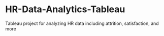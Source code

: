 # HR-Data-Analytics-Tableau
Tableau project for analyzing HR data including attrition, satisfaction, and more
